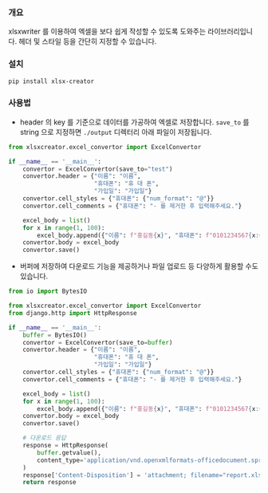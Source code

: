 ### 개요
xlsxwriter 를 이용하여 엑셀을 보다 쉽게 작성할 수 있도록 도와주는 라이브러리입니다.
헤더 및 스타일 등을 간단히 지정할 수 있습니다.

### 설치
```bash
pip install xlsx-creator
```

### 사용법
- header 의 key 를 기준으로 데이터를 가공하여 엑셀로 저장합니다. `save_to` 를 string 으로 지정하면 `./output` 디렉터리 아래 파일이 저장됩니다.

```python
from xlsxcreator.excel_convertor import ExcelConvertor

if __name__ == '__main__':
    convertor = ExcelConvertor(save_to="test")
    convertor.header = {"이름": "이름",
                        "휴대폰": "휴 대 폰",
                        "가입일": "가입일"}
    convertor.cell_styles = {"휴대폰": {"num_format": "@"}}
    convertor.cell_comments = {"휴대폰": "- 를 제거한 후 입력해주세요."}

    excel_body = list()
    for x in range(1, 100):
        excel_body.append({"이름": f"홍길동{x}", "휴대폰": f"0101234567{x:02d}", "가입일": "2025-01-01"})
    convertor.body = excel_body
    convertor.save()
```

- 버퍼에 저장하여 다운로드 기능을 제공하거나 파일 업로드 등 다양하게 활용할 수도 있습니다.
```python
from io import BytesIO

from xlsxcreator.excel_convertor import ExcelConvertor
from django.http import HttpResponse

if __name__ == '__main__':
    buffer = BytesIO()
    convertor = ExcelConvertor(save_to=buffer)
    convertor.header = {"이름": "이름",
                        "휴대폰": "휴 대 폰",
                        "가입일": "가입일"}
    convertor.cell_styles = {"휴대폰": {"num_format": "@"}}
    convertor.cell_comments = {"휴대폰": "- 를 제거한 후 입력해주세요."}

    excel_body = list()
    for x in range(1, 100):
        excel_body.append({"이름": f"홍길동{x}", "휴대폰": f"0101234567{x:02d}", "가입일": "2025-01-01"})
    convertor.body = excel_body
    convertor.save()

    # 다운로드 응답
    response = HttpResponse(
        buffer.getvalue(),
        content_type='application/vnd.openxmlformats-officedocument.spreadsheetml.sheet'
    )
    response['Content-Disposition'] = 'attachment; filename="report.xlsx"'
    return response
```